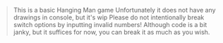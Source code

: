 >This is a basic Hanging Man game
>Unfortunately it does not have any drawings in console, but it's wip
>Please do not intentionally break switch options by inputting invalid numbers!
>Although code is a bit janky, but it suffices for now, you can break it as much as you wish.
